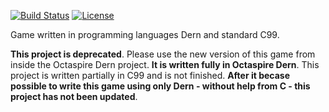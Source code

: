 [![Build Status](https://travis-ci.org/octaspire/maze.svg?branch=master)](https://travis-ci.org/octaspire/maze) [![License](https://img.shields.io/badge/License-Apache%202.0-blue.svg)](https://choosealicense.com/licenses/apache-2.0/)


Game written in programming languages Dern and standard C99.

**This project is deprecated**. Please use the new version of this game
from inside the Octaspire Dern project. **It is written fully
in Octaspire Dern**. This project is written partially in C99
and is not finished. **After it becase possible to write this
game using only Dern - without help from C - this project has
not been updated**.
